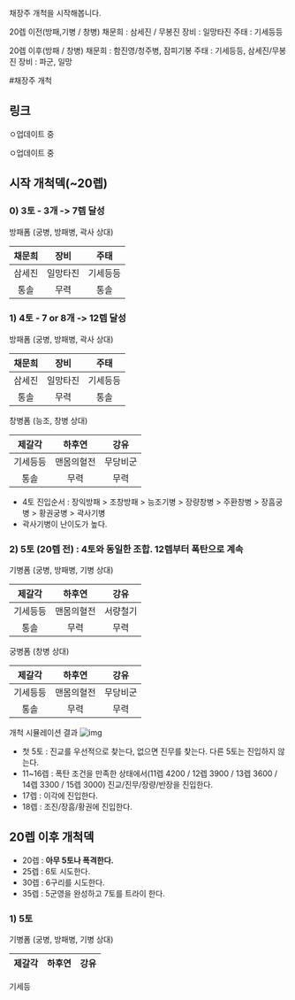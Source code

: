 채장주 개척을 시작해봅니다.

20렙 이전(방패,기병 / 창병)
채문희 : 삼세진 / 무봉진
장비 : 일망타진
주태 : 기세등등

20렙 이후(방패 / 창병)
채문희 : 함진영/청주병, 잠피기봉
주태 : 기세등등, 삼세진/무봉진
장비 : 파군, 일망

#채장주 개척

## 링크

ㅇ업데이트 중

ㅇ업데이트 중

## 시작 개척덱(~20렙)

### 0) 3토 - 3개 -> 7렙 달성

방패폼 (궁병, 방패병, 곽사 상대)

채문희|장비|주태
|:---:|:---:|:---:|
삼세진|일망타진|기세등등
통솔|무력|통솔


### 1) 4토 - 7 or 8개 -> 12렙 달성

방패폼 (궁병, 방패병, 곽사 상대)

채문희|장비|주태
|:---:|:---:|:---:|
삼세진|일망타진|기세등등
통솔|무력|통솔

창병폼 (능조, 창병 상대)

제갈각|하후연|강유
|:---:|:---:|:---:|
기세등등|맨몸의혈전|무당비군
통솔|무력|무력

* 4토 진입순서 : 장익방패 > 조창방패 > 능조기병 > 장량창병 > 주환창병 > 장흠궁병 > 황권궁병 > 곽사기병
* 곽사기병이 난이도가 높다.

### 2) 5토 (20렙 전) : 4토와 동일한 조합. 12렙부터 폭탄으로 계속

기병폼 (궁병, 방패병, 기병 상대)

제갈각|하후연|강유
|:---:|:---:|:---:|
기세등등|맨몸의혈전|서량철기
통솔|무력|무력

궁병폼 (창병 상대)

제갈각|하후연|강유
|:---:|:---:|:---:|
기세등등|맨몸의혈전|무당비군
통솔|무력|무력

개척 시뮬레이션 결과
![img](./../05.img/강하제.png)

* 첫 5토 : 진교를 우선적으로 찾는다, 없으면 진무를 찾는다. 다른 5토는 진입하지 않는다.
* 11~16렙 : 폭탄 조건을 만족한 상태에서(11렙 4200 / 12렙 3900 / 13렙 3600 / 14렙 3300 / 15렙 3000) 진교/진무/장량/반장을 진입한다.
* 17렙 : 이각에 진입한다.
* 18렙 : 조진/장흠/황권에 진입한다.


## 20렙 이후 개척덱

* 20렙 : __아무 5토나 폭격한다.__
* 25렙 : 6토 시도한다.
* 30렙 : 6구리를 시도한다.
* 35렙 : 5군영을 완성하고 7토를 트라이 한다.

### 1) 5토

기병폼 (궁병, 방패병, 기병 상대)

제갈각|하후연|강유
|:---:|:---:|:---:|
기세등
